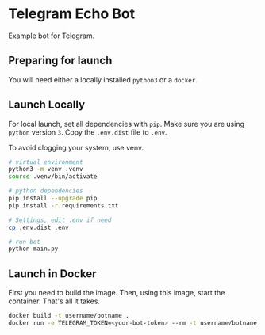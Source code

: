 # Telegram Echo Bot

Example bot for Telegram.

## Preparing for launch

You will need either a locally installed `python3` or a `docker`.

## Launch Locally

For local launch, set all dependencies with `pip`. Make sure you are using `python` version `3`. Copy the `.env.dist` file to `.env`.

To avoid clogging your system, use venv.

```bash
# virtual environment
python3 -m venv .venv
source .venv/bin/activate

# python dependencies
pip install --upgrade pip
pip install -r requirements.txt

# Settings, edit .env if need
cp .env.dist .env

# run bot
python main.py
```

## Launch in Docker

First you need to build the image. Then, using this image, start the container. That's all it takes.

```bash
docker build -t username/botname .
docker run -e TELEGRAM_TOKEN=<your-bot-token> --rm -t username/botnane
```
